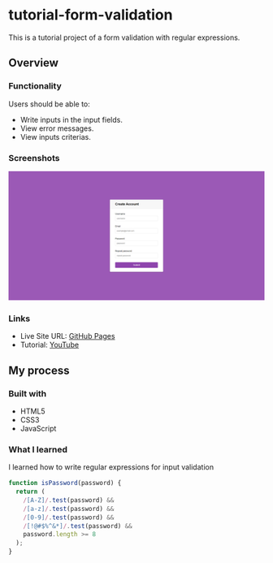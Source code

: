 # tutorial-form-validation

This is a tutorial project of a form validation with regular expressions.

## Overview

### Functionality

Users should be able to:

- Write inputs in the input fields.
- View error messages.
- View inputs criterias.

### Screenshots

![](/screenshots/screenshot1.png)

### Links

- Live Site URL: [GitHub Pages](https://aref-akminasi.github.io/tutorial-form-validation/)
- Tutorial: [YouTube](https://www.youtube.com/watch?v=rsd4FNGTRBw&list=WL&index=4&ab_channel=FlorinPop)

## My process

### Built with

- HTML5
- CSS3
- JavaScript

### What I learned

I learned how to write regular expressions for input validation

```js
function isPassword(password) {
  return (
    /[A-Z]/.test(password) &&
    /[a-z]/.test(password) &&
    /[0-9]/.test(password) &&
    /[!@#$%^&*]/.test(password) &&
    password.length >= 8
  );
}
```
